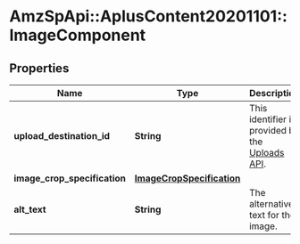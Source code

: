 # AmzSpApi::AplusContent20201101::ImageComponent

## Properties
Name | Type | Description | Notes
------------ | ------------- | ------------- | -------------
**upload_destination_id** | **String** | This identifier is provided by the [Uploads API](https://developer-docs.amazon.com/sp-api/reference/welcome-to-api-references). | 
**image_crop_specification** | [**ImageCropSpecification**](ImageCropSpecification.md) |  | 
**alt_text** | **String** | The alternative text for the image. | 

